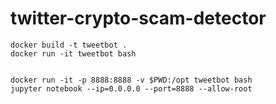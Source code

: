 # twitter-crypto-scam-detector

```
docker build -t tweetbot .
docker run -it tweetbot bash


docker run -it -p 8888:8888 -v $PWD:/opt tweetbot bash
jupyter notebook --ip=0.0.0.0 --port=8888 --allow-root

```
